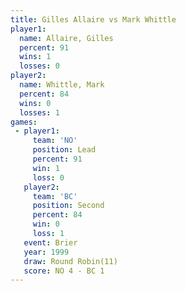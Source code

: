 ```yaml
---
title: Gilles Allaire vs Mark Whittle
player1:               
  name: Allaire, Gilles
  percent: 91          
  wins: 1              
  losses: 0            
player2:               
  name: Whittle, Mark  
  percent: 84          
  wins: 0              
  losses: 1            
games:
 - player1:        
     team: 'NO'    
     position: Lead
     percent: 91   
     win: 1        
     loss: 0       
   player2:          
     team: 'BC'      
     position: Second
     percent: 84     
     win: 0          
     loss: 1         
   event: Brier         
   year: 1999           
   draw: Round Robin(11)
   score: NO 4 - BC 1   
---
```

